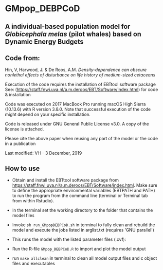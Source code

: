 GMpop_DEBPCoD
==========
A individual-based population model for _Globicephala melas_ (pilot whales) based on Dynamic Energy Budgets
----------

Code from: 
---------
Hin, V, Harwood, J. & De Roos, A.M.
_Density-dependence can obscure nonlethal effects of disturbance on life history of medium-sized cetaceans_


Execution of the code requires the installation of EBTtool software package See: (https://staff.fnwi.uva.nl/a.m.deroos/EBT/Software/index.html) for code & installation

Code was executed on 2017 MacBook Pro running macOS High Sierra (10.13.6) with R version 3.6.0. Note that successful execution of the code might depend on your specific installation.

Code is released under GNU General Public License v3.0. A copy of the license is attached.

Please cite the above paper when reusing any part of the model or the code in a publication

Last modified: VH - 3 December, 2019

How to use
----------

* Obtain and install the EBTtool software package from https://staff.fnwi.uva.nl/a.m.deroos/EBT/Software/index.html. Make sure to define the appropriate environmental variables (EBTPATH and PATH) to run the program from the command line (terminal or Terminal tab from within Rstudio).
* In the terminal set the working directory to the folder that contains the model files 
* Invoke `sh run_GMpopDEBPCoD.sh` in terminal to fully clean and rebuild the model and execute the jobs listed in arglist.txt (requires 'GNU parallel')
* This runs the model with the listed parameter files (.cvf):
  
* Run the R-file `GMpop_DEBPCoD.R` to import and plot the model output
* run `make allclean` in terminal to clean all model output files and c object files and executables
